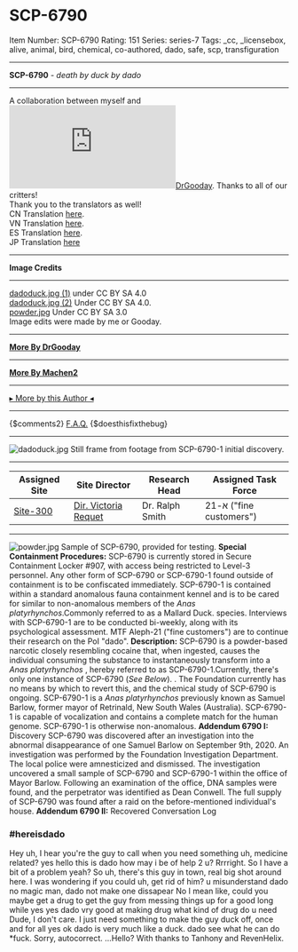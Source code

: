 # SCP-6790
Item Number: SCP-6790
Rating: 151
Series: series-7
Tags: _cc, _licensebox, alive, animal, bird, chemical, co-authored, dado, safe, scp, transfiguration

---

**SCP-6790** \- _death by duck by dado_
* * *
A collaboration between myself and [![DrGooday](https://www.wikidot.com/avatar.php?userid=5301801&amp;size=small&amp;timestamp=1742520305)](http://www.wikidot.com/user:info/drgooday)[DrGooday](http://www.wikidot.com/user:info/drgooday). Thanks to all of our critters!  
Thank you to the translators as well!  
CN Translation [here](http://scp-wiki-cn.wikidot.com/scp-6790).  
VN Translation [here](http://scp-vn.wikidot.com/scp-6790).  
ES Translation [here](http://lafundacionscp.wikidot.com/scp-6790).  
JP Translation [here](http://scp-jp.wikidot.com/scp-6790)
* * *
**Image Credits**
* * *
[dadoduck.jpg (1)](https://commons.m.wikimedia.org/wiki/File:Blue_Sky,_Dhaka,_Bangladesh.jpg) under CC BY SA 4.0  
[dadoduck.jpg (2)](https://commons.m.wikimedia.org/wiki/File:Mallard_drake_.02.jpg) Under CC BY SA 4.0.  
[powder.jpg](https://commons.m.wikimedia.org/wiki/File:%E7%B1%B3%E7%B2%89100.jpg) Under CC BY SA 3.0  
Image edits were made by me or Gooday.
* * *
**[More By DrGooday](http://scp-wiki.wikidot.com/gooday-s-bad-page)**
* * *
**[More By Machen2](https://scp-wiki.wikidot.com/machen2)**
* * *
[▸ More by this Author ◂](https://scp-wiki.wikidot.com/dado-hub)
* * *
{$comments2}
[F.A.Q.](https://scp-wiki.wikidot.com/component:info-ayers)
{$doesthisfixthebug}
* * *
![dadoduck.jpg](https://scp-wiki.wdfiles.com/local--files/scp-6790/dadoduck.jpg)
Still frame from footage from SCP-6790-1 initial discovery.
* * *
**Assigned Site** | **Site Director** | **Research Head** | **Assigned Task Force**  
---|---|---|---  
[Site-300](/secure-facility-dossier-site-300) | [Dir. Victoria Requet](/image-in-mail-by-dado) | Dr. Ralph Smith | א-21 ("fine customers")  
  
* * *
![powder.jpg](https://scp-wiki.wdfiles.com/local--files/scp-6790/powder.jpg)
Sample of SCP-6790, provided for testing.
**Special Containment Procedures:** SCP-6790 is currently stored in Secure Containment Locker #907, with access being restricted to Level-3 personnel. Any other form of SCP-6790 or SCP-6790-1 found outside of containment is to be confiscated immediately.
SCP-6790-1 is contained within a standard anomalous fauna containment kennel and is to be cared for similar to non-anomalous members of the _Anas platyrhynchos_.Commonly referred to as a Mallard Duck. species. Interviews with SCP-6790-1 are to be conducted bi-weekly, along with its psychological assessment.
MTF Aleph-21 ("fine customers") are to continue their research on the PoI "dado".
**Description:** SCP-6790 is a powder-based narcotic closely resembling cocaine that, when ingested, causes the individual consuming the substance to instantaneously transform into a _Anas platyrhynchos_ , hereby referred to as SCP-6790-1.Currently, there's only one instance of SCP-6790 (_See Below_). . The Foundation currently has no means by which to revert this, and the chemical study of SCP-6790 is ongoing.
SCP-6790-1 is a _Anas platyrhynchos_ previously known as Samuel Barlow, former mayor of Retrinald, New South Wales (Australia). SCP-6790-1 is capable of vocalization and contains a complete match for the human genome. SCP-6790-1 is otherwise non-anomalous.
**Addendum 6790 I:** Discovery
SCP-6790 was discovered after an investigation into the abnormal disappearance of one Samuel Barlow on September 9th, 2020. An investigation was performed by the Foundation Investigation Department. The local police were amnesticized and dismissed.
The investigation uncovered a small sample of SCP-6790 and SCP-6790-1 within the office of Mayor Barlow. Following an examination of the office, DNA samples were found, and the perpetrator was identified as Dean Conwell. The full supply of SCP-6790 was found after a raid on the before-mentioned individual's house.
**Addendum 6790 II:** Recovered Conversation Log
### #hereisdado
Hey uh, I hear you're the guy to call when you need something uh, medicine related?
yes hello this is dado how may i be of help 2 u?
Rrrright. So I have a bit of a problem yeah? So uh, there's this guy in town, real big shot around here.
I was wondering if you could uh, get rid of him?
u misunderstand
dado no magic man, dado not make one dissapear
No I mean like, could you maybe get a drug to get the guy from messing things up for a good long while
yes yes dado vry good at making drug
what kind of drug do u need
Dude, I don't care. I just need something to make the guy duck off, once and for all
yes ok dado is very much like a duck. dado see what he can do
*fuck. Sorry, autocorrect.
…Hello?
With thanks to Tanhony and RevenHelix.